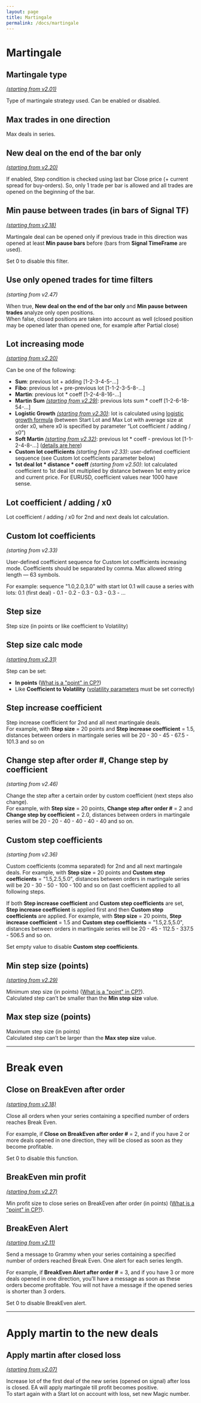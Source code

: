 ```yaml
---
layout: page
title: Martingale
permalink: /docs/martingale
---
```


# Martingale

## Martingale type

[*(starting from v2.01)*](/docs/versions-history#20200409-201)

Type of martingale strategy used. Can be enabled or disabled.


## Max trades in one direction

Max deals in series.


## New deal on the end of the bar only

[*(starting from v2.20)*](/docs/versions-history#20201103-220)

If enabled, Step condition is checked using last bar Close price (+ current spread for buy-orders). So, only 1 trade per bar is allowed and all trades are opened on the beginning of the bar.


## Min pause between trades (in bars of Signal TF)

[*(starting from v2.18)*](/docs/versions-history#20200908-218)

Martingale deal can be opened only if previous trade in this direction was opened at least **Min pause bars** before (bars from **Signal TimeFrame** are used).

Set 0 to disable this filter.


## Use only opened trades for time filters

*(starting from v2.47)*

When true, **New deal on the end of the bar only** and **Min pause between trades** analyze only open positions.<br/>
When false, closed positions are taken into account as well (closed position may be opened later than opened one, for example after Partial close)


## Lot increasing mode

[*(starting from v2.20)*](/docs/versions-history#20201103-220)

Can be one of the following:<br/>
* **Sum**: previous lot + adding [1-2-3-4-5-...]
* **Fibo**: previous lot + pre-previous lot [1-1-2-3-5-8-...]
* **Martin**: previous lot * coeff [1-2-4-8-16-...]
* **Martin Sum** [*(starting from v2.29)*](/docs/versions-history#20210403-229): previous lots sum * coeff [1-2-6-18-54-...]
* **Logistic Growth** [*(starting from v2.30)*](/docs/versions-history#20210419-230): lot is calculated using [logistic growth formula](https://communitypowerea.userecho.com/en/communities/1/topics/199-smart-risk-limitation-of-martingale-by-logistic-growth) (between Start Lot and Max Lot with average size at order x0, where x0 is specified by parameter “Lot coefficient / adding / x0”)
* **Soft Martin** [*(starting from v2.32)*](/docs/versions-history#20210605-232): previous lot * coeff - previous lot [1-1-2-4-8-...] ([details are here](https://communitypowerea.userecho.com/en/communities/1/topics/318-position-cutter-pc-reduce-the-lot-size-by-previous-lot-size-in-the-sequence))
* **Custom lot coefficients** *(starting from v2.33)*: user-defined coefficient sequence (see Custom lot coefficients parameter below)
* **1st deal lot * distance * coeff** *(starting from v2.50)*: lot calculated coefficient to 1st deal lot multiplied by distance between 1st entry price and current price. For EURUSD, coefficient values near 1000 have sense.


## Lot coefficient / adding / x0

Lot coefficient / adding / x0 for 2nd and next deals lot calculation.


## Custom lot coefficients

*(starting from v2.33)*

User-defined coefficient sequence for Custom lot coefficients increasing mode. Coefficients should be separated by comma. Max allowed string length — 63 symbols.

For example: sequence "1.0,2.0,3.0" with start lot 0.1 will cause a series with lots: 0.1 (first deal) - 0.1 - 0.2 - 0.3 - 0.3 - 0.3 - ...


## Step size

Step size (in points or like coefficient to Volatility)


## Step size calc mode

[*(starting from v2.31)*](/docs/versions-history#20210508-231)

Step can be set:<br/>
* **In points** ([What is a "point" in CP?](https://communitypowerea.userecho.com/en/communities/7/topics/384-what-is-a-point-in-cp-what-does-stoploss-250-points-mean))
* Like **Coefficient to Volatility** ([volatility parameters](https://docs.google.com/document/d/1ww1M97H54IBwtCKZDhxtqsTsrtEMKofXHMEWMGCyZNs/edit#heading=h.sx27nza3heuj) must be set correctly)


## Step increase coefficient

Step increase coefficient for 2nd and all next martingale deals. <br/>
For example, with **Step size** = 20 points and **Step increase coefficient** = 1.5, distances between orders in martingale series will be 20 - 30 - 45 - 67.5 - 101.3 and so on


## Change step after order #, Change step by coefficient

*(starting from v2.46)*

Change the step after a certain order by custom coefficient (next steps also change).<br/>
For example, with **Step size** = 20 points, **Change step after order #** = 2 and **Change step by coefficient** = 2.0, distances between orders in martingale series will be 20 - 20 - 40 - 40 - 40 - 40 and so on.


## Custom step coefficients

*(starting from v2.36)*

Custom coefficients (comma separated) for 2nd and all next martingale deals. For example, with **Step size** = 20 points and **Custom step coefficients** = "1.5,2.5,5.0", distances between orders in martingale series will be 20 - 30 - 50 - 100 - 100 and so on (last coefficient applied to all following steps.

If both **Step increase coefficient** and **Custom step coefficients** are set, **Step increase coefficient** is applied first and then **Custom step coefficients** are applied. For example, with **Step size** = 20 points, **Step increase coefficient** = 1.5 and **Custom step coefficients** = "1.5,2.5,5.0", distances between orders in martingale series will be 20 - 45 - 112.5 - 337.5 - 506.5 and so on.

Set empty value to disable **Custom step coefficients**.


## Min step size (points)

[*(starting from v2.29)*](/docs/versions-history#20210403-229)

Minimum step size (in points) ([What is a "point" in CP?](https://communitypowerea.userecho.com/en/communities/7/topics/384-what-is-a-point-in-cp-what-does-stoploss-250-points-mean)).<br/>
Calculated step can’t be smaller than the **Min step size** value.


## Max step size (points)

Maximum step size (in points)<br/>
Calculated step can’t be larger than the **Max step size** value.


<hr>

# Break even

## Close on BreakEven after order #

[*(starting from v2.18)*](/docs/versions-history#20200908-218)

Close all orders when your series containing a specified number of orders reaches Break Even.

For example, if **Close on BreakEven after order #** = 2, and if you have 2 or more deals opened in one direction, they will be closed as soon as they become profitable.

Set 0 to disable this function.


## BreakEven min profit

[*(starting from v2.27)*](/docs/versions-history#20210302-227)

Min profit size to close series on BreakEven after order (in points) ([What is a "point" in CP?](https://communitypowerea.userecho.com/en/communities/7/topics/384-what-is-a-point-in-cp-what-does-stoploss-250-points-mean)).


## BreakEven Alert

[*(starting from v2.11)*](/docs/versions-history#20200528-211)

Send a message to Grammy when your series containing a specified number of orders reached Break Even. One alert for each series length.

For example, if **BreakEven Alert after order #** = 3, and if you have 3 or more deals opened in one direction, you’ll have a message as soon as these orders become profitable. You will not have a message if the opened series is shorter than 3 orders.

Set 0 to disable BreakEven alert.

<hr>

# Apply martin to the new deals

## Apply martin after closed loss

[*(starting from v2.07)*](/docs/versions-history#20200504-207)

Increase lot of the first deal of the new series (opened on signal) after loss is closed. EA will apply martingale till profit becomes positive.<br/>
To start again with a Start lot on account with loss, set new Magic number.

